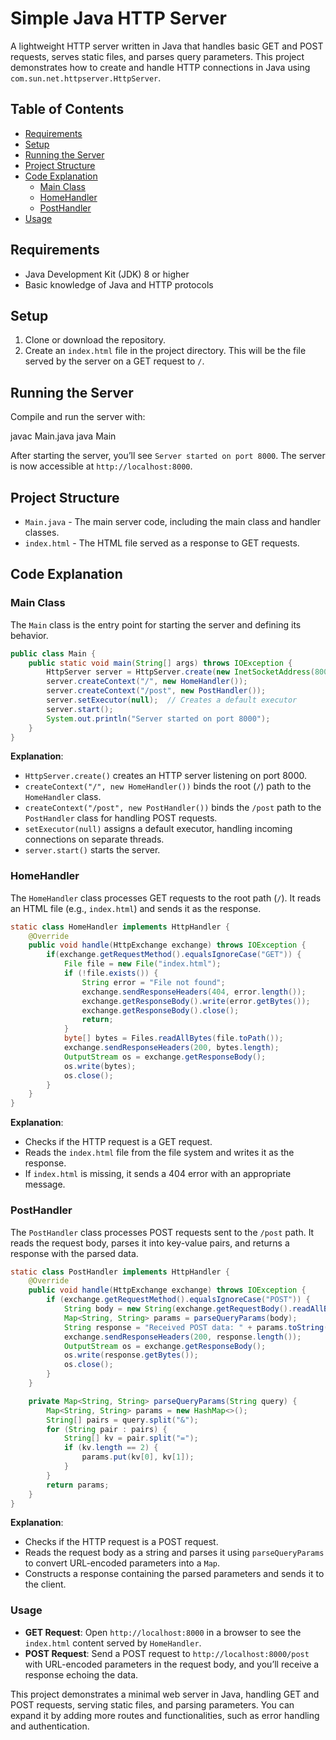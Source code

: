 
# Simple Java HTTP Server

A lightweight HTTP server written in Java that handles basic GET and POST requests, serves static files, and parses query parameters. This project demonstrates how to create and handle HTTP connections in Java using `com.sun.net.httpserver.HttpServer`.

## Table of Contents
- [Requirements](#requirements)
- [Setup](#setup)
- [Running the Server](#running-the-server)
- [Project Structure](#project-structure)
- [Code Explanation](#code-explanation)
  - [Main Class](#main-class)
  - [HomeHandler](#homehandler)
  - [PostHandler](#posthandler)
- [Usage](#usage)

## Requirements

- Java Development Kit (JDK) 8 or higher
- Basic knowledge of Java and HTTP protocols

## Setup

1. Clone or download the repository.
2. Create an `index.html` file in the project directory. This will be the file served by the server on a GET request to `/`.

## Running the Server

Compile and run the server with:

javac Main.java
java Main


After starting the server, you’ll see `Server started on port 8000`. The server is now accessible at `http://localhost:8000`.

## Project Structure

- `Main.java` - The main server code, including the main class and handler classes.
- `index.html` - The HTML file served as a response to GET requests.

## Code Explanation

### Main Class

The `Main` class is the entry point for starting the server and defining its behavior.

```java
public class Main {
    public static void main(String[] args) throws IOException {
        HttpServer server = HttpServer.create(new InetSocketAddress(8000), 0);
        server.createContext("/", new HomeHandler());
        server.createContext("/post", new PostHandler());
        server.setExecutor(null);  // Creates a default executor
        server.start();
        System.out.println("Server started on port 8000");
    }
}
```

**Explanation**:
- `HttpServer.create()` creates an HTTP server listening on port 8000.
- `createContext("/", new HomeHandler())` binds the root (`/`) path to the `HomeHandler` class.
- `createContext("/post", new PostHandler())` binds the `/post` path to the `PostHandler` class for handling POST requests.
- `setExecutor(null)` assigns a default executor, handling incoming connections on separate threads.
- `server.start()` starts the server.

### HomeHandler

The `HomeHandler` class processes GET requests to the root path (`/`). It reads an HTML file (e.g., `index.html`) and sends it as the response.

```java
static class HomeHandler implements HttpHandler {
    @Override
    public void handle(HttpExchange exchange) throws IOException {
        if(exchange.getRequestMethod().equalsIgnoreCase("GET")) {
            File file = new File("index.html");
            if (!file.exists()) {
                String error = "File not found";
                exchange.sendResponseHeaders(404, error.length());
                exchange.getResponseBody().write(error.getBytes());
                exchange.getResponseBody().close();
                return;
            }
            byte[] bytes = Files.readAllBytes(file.toPath());
            exchange.sendResponseHeaders(200, bytes.length);
            OutputStream os = exchange.getResponseBody();
            os.write(bytes);
            os.close();
        }
    }
}
```

**Explanation**:
- Checks if the HTTP request is a GET request.
- Reads the `index.html` file from the file system and writes it as the response.
- If `index.html` is missing, it sends a 404 error with an appropriate message.

### PostHandler

The `PostHandler` class processes POST requests sent to the `/post` path. It reads the request body, parses it into key-value pairs, and returns a response with the parsed data.

```java
static class PostHandler implements HttpHandler {
    @Override
    public void handle(HttpExchange exchange) throws IOException {
        if (exchange.getRequestMethod().equalsIgnoreCase("POST")) {
            String body = new String(exchange.getRequestBody().readAllBytes());
            Map<String, String> params = parseQueryParams(body);
            String response = "Received POST data: " + params.toString();
            exchange.sendResponseHeaders(200, response.length());
            OutputStream os = exchange.getResponseBody();
            os.write(response.getBytes());
            os.close();
        }
    }

    private Map<String, String> parseQueryParams(String query) {
        Map<String, String> params = new HashMap<>();
        String[] pairs = query.split("&");
        for (String pair : pairs) {
            String[] kv = pair.split("=");
            if (kv.length == 2) {
                params.put(kv[0], kv[1]);
            }
        }
        return params;
    }
}
```

**Explanation**:
- Checks if the HTTP request is a POST request.
- Reads the request body as a string and parses it using `parseQueryParams` to convert URL-encoded parameters into a `Map`.
- Constructs a response containing the parsed parameters and sends it to the client.
  
### Usage

- **GET Request**: Open `http://localhost:8000` in a browser to see the `index.html` content served by `HomeHandler`.
- **POST Request**: Send a POST request to `http://localhost:8000/post` with URL-encoded parameters in the request body, and you’ll receive a response echoing the data.

This project demonstrates a minimal web server in Java, handling GET and POST requests, serving static files, and parsing parameters. You can expand it by adding more routes and functionalities, such as error handling and authentication.
